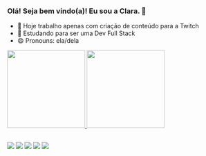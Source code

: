 ### Olá! Seja bem vindo(a)! Eu sou a Clara. 👋

- 🔭 Hoje trabalho apenas com criação de conteúdo para a Twitch
- 🌱 Estudando para ser uma Dev Full Stack
- 😄 Pronouns: ela/dela
<div>
  <a href="https://github.com/claracsr">
  <img height="180em" src="https://github-readme-stats.vercel.app/api?username=claracsr&show_icons=true&theme=jolly&include_all_commits=true&count_private=true"/>
  <img height="180em" src="https://github-readme-stats.vercel.app/api/top-langs/?username=claracsr&layout=compact&langs_count=16&theme=jolly"/>  
</div>    
  
##
  
<div> 
    <a href="https://www.youtube.com/channel/claragunner" target="_blank"><img src="https://img.shields.io/badge/YouTube-FF0000?style=for-the-badge&logo=youtube&logoColor=white" target="_blank"></a>
    <a href="https://instagram.com/claragunner" target="_blank"><img src="https://img.shields.io/badge/-Instagram-%23E4405F?style=for-the-badge&logo=instagram&logoColor=white" target="_blank"></a>
    <a href="https://www.twitch.tv/claragunner" target="_blank"><img src="https://img.shields.io/badge/Twitch-9146FF?style=for-the-badge&logo=twitch&logoColor=white" target="_blank"></a>
    <a href = "mailto:claragunner@gmail.com"><img src="https://img.shields.io/badge/-Gmail-%23333?style=for-the-badge&logo=gmail&logoColor=white" target="_blank"></a>
    <a href="https://www.linkedin.com/in/claracsr" target="_blank"><img src="https://img.shields.io/badge/-LinkedIn-%230077B5?style=for-the-badge&logo=linkedin&logoColor=white" target="_blank"></a> 
  </div> 
